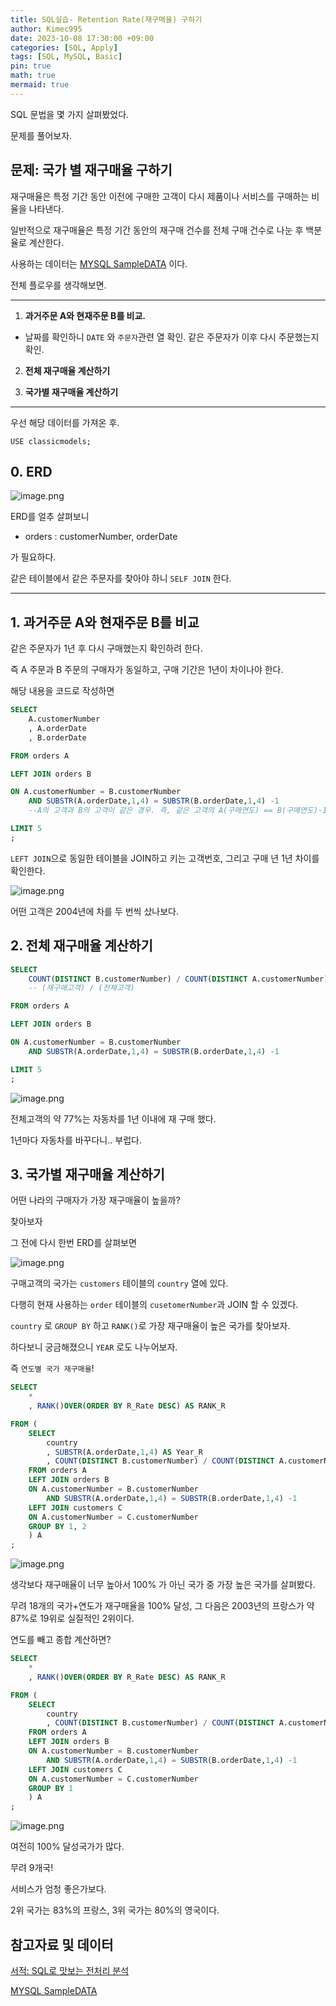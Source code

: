 ```yaml
---
title: SQL실습- Retention Rate(재구매율) 구하기
author: Kimec995
date: 2023-10-08 17:30:00 +09:00
categories: [SQL, Apply]
tags: [SQL, MySQL, Basic]
pin: true
math: true
mermaid: true
---
```


SQL 문법을 몇 가지 살펴봤었다.

문제를 풀어보자.


## 문제: 국가 별 재구매율 구하기

재구매율은 특정 기간 동안 이전에 구매한 고객이 다시 제품이나 서비스를 구매하는 비율을 나타낸다.

일반적으로 재구매율은 특정 기간 동안의 재구매 건수를 전체 구매 건수로 나눈 후 백분율로 계산한다.

사용하는 데이터는 [MYSQL SampleDATA](https://www.mysqltutorial.org/mysql-sample-database.aspx) 이다.

전체 플로우를 생각해보면.

---

1. **과거주문 A와 현재주문 B를 비교.**
- 날짜를 확인하니 `DATE` 와 `주문자`관련 열 확인. 같은 주문자가 이후 다시 주문했는지 확인.

2. **전체 재구매율 계산하기**

3. **국가별 재구매율 계산하기**

---
우선 해당 데이터를 가져온 후.

```
USE classicmodels;
```

## 0. ERD

![image.png](/\assets\img\postimg\SQL_ALL\SQL_ALL_00.png)


ERD를 얼추 살펴보니

- orders : customerNumber, orderDate

가 필요하다.

같은 테이블에서 같은 주문자를 찾아야 하니 `SELF JOIN` 한다.

---

## 1. 과거주문 A와 현재주문 B를 비교

같은 주문자가 1년 후 다시 구매했는지 확인하려 한다.

즉 A 주문과 B 주문의 구매자가 동일하고, 구매 기간은 1년이 차이나야 한다.

해당 내용을 코드로 작성하면 

```sql
SELECT 
	A.customerNumber
	, A.orderDate
	, B.orderDate

FROM orders A

LEFT JOIN orders B

ON A.customerNumber = B.customerNumber 
	AND SUBSTR(A.orderDate,1,4) = SUBSTR(B.orderDate,1,4) -1
    --A의 고객과 B의 고객이 같은 경우. 즉, 같은 고객의 A(구매연도) == B(구매연도)-1(즉 1년뒤) 이 같은 경우를 찾는다.

LIMIT 5
;
```

`LEFT JOIN`으로 동일한 테이블을 JOIN하고 키는 고객번호, 그리고 구매 년 1년 차이를 확인한다.

![image.png](/\assets\img\postimg\SQL_Q2\SQL_Q2_01.png)

어떤 고객은 2004년에 차를 두 번씩 샀나보다.


## 2. 전체 재구매율 계산하기

```sql
SELECT 
	COUNT(DISTINCT B.customerNumber) / COUNT(DISTINCT A.customerNumber) AS R_Rate
    -- (재구매고객) / (전체고객)

FROM orders A

LEFT JOIN orders B

ON A.customerNumber = B.customerNumber 
	AND SUBSTR(A.orderDate,1,4) = SUBSTR(B.orderDate,1,4) -1

LIMIT 5
;
```

![image.png](/\assets\img\postimg\SQL_Q2\SQL_Q2_02.png)

전체고객의 약 77%는 자동차를 1년 이내에 재 구매 했다.

1년마다 자동차를 바꾸다니.. 부럽다.

## 3. 국가별 재구매율 계산하기

어떤 나라의 구매자가 가장 재구매율이 높을까?

찾아보자

그 전에 다시 한번 ERD를 살펴보면

![image.png](/\assets\img\postimg\SQL_ALL\SQL_ALL_00.png)

구매고객의 국가는 `customers` 테이블의 `country` 열에 있다.

다행히 현재 사용하는 `order` 테이블의 `cusetomerNumber`과 JOIN 할 수 있겠다.

`country` 로 `GROUP BY` 하고 `RANK()`로 가장 재구매율이 높은 국가를 찾아보자.

하다보니 궁금해졌으니 `YEAR` 로도 나누어보자.

즉 `연도별 국가 재구매율`!

```sql
SELECT 
	*
    , RANK()OVER(ORDER BY R_Rate DESC) AS RANK_R

FROM (
	SELECT 
		country
        , SUBSTR(A.orderDate,1,4) AS Year_R
		, COUNT(DISTINCT B.customerNumber) / COUNT(DISTINCT A.customerNumber) AS R_Rate
	FROM orders A
	LEFT JOIN orders B
	ON A.customerNumber = B.customerNumber 
		AND SUBSTR(A.orderDate,1,4) = SUBSTR(B.orderDate,1,4) -1
	LEFT JOIN customers C
	ON A.customerNumber = C.customerNumber
	GROUP BY 1, 2
	) A
;
```

![image.png](/\assets\img\postimg\SQL_Q2\SQL_Q2_03.png)

생각보다 재구매율이 너무 높아서 100% 가 아닌 국가 중 가장 높은 국가를 살펴봤다.

무려 18개의 국가+연도가 재구매율을 100% 달성, 그 다음은 2003년의 프랑스가 약 87%로 19위로 실질적인 2위이다.

연도를 빼고 종합 계산하면?

```sql
SELECT 
	*
    , RANK()OVER(ORDER BY R_Rate DESC) AS RANK_R

FROM (
	SELECT 
		country
		, COUNT(DISTINCT B.customerNumber) / COUNT(DISTINCT A.customerNumber) AS R_Rate
	FROM orders A
	LEFT JOIN orders B
	ON A.customerNumber = B.customerNumber 
		AND SUBSTR(A.orderDate,1,4) = SUBSTR(B.orderDate,1,4) -1
	LEFT JOIN customers C
	ON A.customerNumber = C.customerNumber
	GROUP BY 1
	) A
;
```

![image.png](/\assets\img\postimg\SQL_Q2\SQL_Q2_04.png)

여전히 100% 달성국가가 많다.

무려 9개국!

서비스가 엄청 좋은가보다.

2위 국가는 83%의 프랑스, 3위 국가는 80%의 영국이다.

## 참고자료 및 데이터

[서적: SQL로 맛보는 전처리 분석](https://product.kyobobook.co.kr/detail/S000001934242)

[MYSQL SampleDATA](https://www.mysqltutorial.org/mysql-sample-database.aspx)
